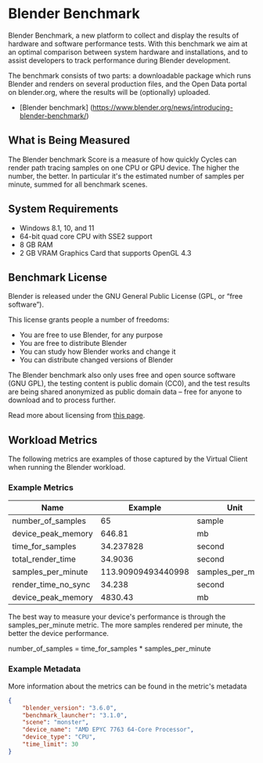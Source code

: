 # Blender Benchmark
Blender Benchmark, a new platform to collect and display the results of hardware and software performance tests. With this benchmark we aim at an optimal comparison between system hardware and installations, and to assist developers to track performance during Blender development.

The benchmark consists of two parts: a downloadable package which runs Blender and renders on several production files, and the Open Data portal on blender.org, where the results will be (optionally) uploaded.

* [Blender benchmark] (https://www.blender.org/news/introducing-blender-benchmark/)

## What is Being Measured 
The Blender benchmark Score is a measure of how quickly Cycles can render path tracing samples on one CPU or GPU device. The higher the number, the better. In particular it's the estimated number of samples per minute, summed for all benchmark scenes.

## System Requirements
* Windows 8.1, 10, and 11
* 64-bit quad core CPU with SSE2 support
* 8 GB RAM
* 2 GB VRAM Graphics Card that supports OpenGL 4.3

## Benchmark License
Blender is released under the GNU General Public License (GPL, or “free software”).

This license grants people a number of freedoms:

* You are free to use Blender, for any purpose
* You are free to distribute Blender
* You can study how Blender works and change it
* You can distribute changed versions of Blender

The Blender benchmark also only uses free and open source software (GNU GPL), the testing content is public domain (CC0), and the test results are being shared anonymized as public domain data – free for anyone to download and to process further.

Read more about licensing from [this page](https://www.blender.org/about/license/).

## Workload Metrics
The following metrics are examples of those captured by the Virtual Client when running the Blender workload.

### Example Metrics

| Name                     | Example            | Unit               |
|--------------------------|--------------------|--------------------|
| number_of_samples	       | 65	                | sample             |
| device_peak_memory	   | 646.81	            | mb                 |
| time_for_samples	       | 34.237828	        | second             |
| total_render_time	       | 34.9036	        | second             |
| samples_per_minute	   | 113.90909493440998	| samples_per_minute |
| render_time_no_sync	   | 34.238	            | second             |
| device_peak_memory	   | 4830.43	        | mb                 |

The best way to measure your device's performance is through the samples_per_minute metric. The more samples rendered per minute, the better the device performance.

number_of_samples = time_for_samples * samples_per_minute

### Example Metadata
More information about the metrics can be found in the metric's metadata
```json
{
	"blender_version": "3.6.0",
	"benchmark_launcher": "3.1.0",
	"scene": "monster",
	"device_name": "AMD EPYC 7763 64-Core Processor",
	"device_type": "CPU",
	"time_limit": 30
}
```
